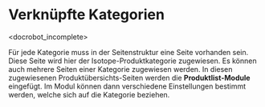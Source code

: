 # Verknüpfte Kategorien

<docrobot_incomplete>

Für jede Kategorie muss in der Seitenstruktur eine Seite vorhanden sein. Diese Seite wird hier der Isotope-Produktkategorie zugewiesen. Es können auch mehrere Seiten einer Kategorie zugewiesen werden. In diesen zugewiesenen Produktübersichts-Seiten werden die **Produktlist-Module** eingefügt. Im Modul können dann verschiedene Einstellungen bestimmt werden, welche sich auf die Kategorie beziehen.